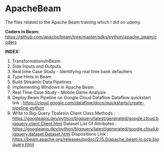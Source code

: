 # ApacheBeam

The files related to the Apache Beam training which I did on udemy.


**Coders in Beam:** https://github.com/apache/beam/tree/master/sdks/python/apache_beam/coders
<PASTE CODER LINK>
  
**INDEX:**
  
  1. TransformationsInBeam
  2. Side Inputs and Outputs
  3. Real time Case Study - Identifying real time bank defaulters
  4. Type Hints in Beam
  5. Build Streamin Data Pipelines
  6. Implementing Windows in Apache Beam
  7. Real Time Case Study - Mobile Game Analysis
  8. Deploy Beam Pipeline on Google Cloud Dataflow
      Dataflow quickstart link : https://cloud.google.com/dataflow/docs/quickstarts/create-pipeline-python
  9. Write to Big-Query Tbales\n
      Client Class Methods : https://googleapis.dev/python/bigquery/latest/generated/google.cloud.bigquery.client.Client.html 
      Dataset List Of Attributes : https://googleapis.dev/python/bigquery/latest/generated/google.cloud.bigquery.dataset.Dataset.html 
      Dispositions Link : https://beam.apache.org/releases/pydoc/2.15.0/apache_beam.io.gcp.bigquery.html
